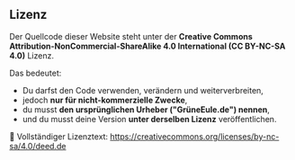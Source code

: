 ## Lizenz

Der Quellcode dieser Website steht unter der **Creative Commons Attribution-NonCommercial-ShareAlike 4.0 International (CC BY-NC-SA 4.0)** Lizenz.

Das bedeutet:
- Du darfst den Code verwenden, verändern und weiterverbreiten,
- jedoch **nur für nicht-kommerzielle Zwecke**,
- du musst **den ursprünglichen Urheber ("GrüneEule.de") nennen**,
- und du musst deine Version **unter derselben Lizenz** veröffentlichen.

📄 Vollständiger Lizenztext: https://creativecommons.org/licenses/by-nc-sa/4.0/deed.de
